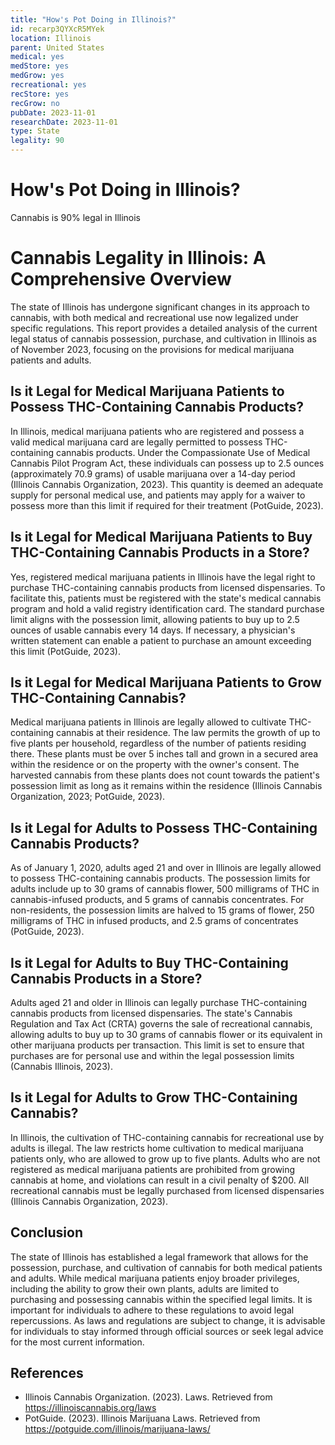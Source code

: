 ```yaml
---
title: "How's Pot Doing in Illinois?"
id: recarp3QYXcR5MYek
location: Illinois
parent: United States
medical: yes
medStore: yes
medGrow: yes
recreational: yes
recStore: yes
recGrow: no
pubDate: 2023-11-01
researchDate: 2023-11-01
type: State
legality: 90
---
```


# How's Pot Doing in Illinois?

<p class="howsit">Cannabis is 90% legal in Illinois</p>

# Cannabis Legality in Illinois: A Comprehensive Overview

The state of Illinois has undergone significant changes in its approach to cannabis, with both medical and recreational use now legalized under specific regulations. This report provides a detailed analysis of the current legal status of cannabis possession, purchase, and cultivation in Illinois as of November 2023, focusing on the provisions for medical marijuana patients and adults.

## Is it Legal for Medical Marijuana Patients to Possess THC-Containing Cannabis Products?

In Illinois, medical marijuana patients who are registered and possess a valid medical marijuana card are legally permitted to possess THC-containing cannabis products. Under the Compassionate Use of Medical Cannabis Pilot Program Act, these individuals can possess up to 2.5 ounces (approximately 70.9 grams) of usable marijuana over a 14-day period (Illinois Cannabis Organization, 2023). This quantity is deemed an adequate supply for personal medical use, and patients may apply for a waiver to possess more than this limit if required for their treatment (PotGuide, 2023).

## Is it Legal for Medical Marijuana Patients to Buy THC-Containing Cannabis Products in a Store?

Yes, registered medical marijuana patients in Illinois have the legal right to purchase THC-containing cannabis products from licensed dispensaries. To facilitate this, patients must be registered with the state's medical cannabis program and hold a valid registry identification card. The standard purchase limit aligns with the possession limit, allowing patients to buy up to 2.5 ounces of usable cannabis every 14 days. If necessary, a physician's written statement can enable a patient to purchase an amount exceeding this limit (PotGuide, 2023).

## Is it Legal for Medical Marijuana Patients to Grow THC-Containing Cannabis?

Medical marijuana patients in Illinois are legally allowed to cultivate THC-containing cannabis at their residence. The law permits the growth of up to five plants per household, regardless of the number of patients residing there. These plants must be over 5 inches tall and grown in a secured area within the residence or on the property with the owner's consent. The harvested cannabis from these plants does not count towards the patient's possession limit as long as it remains within the residence (Illinois Cannabis Organization, 2023; PotGuide, 2023).

## Is it Legal for Adults to Possess THC-Containing Cannabis Products?

As of January 1, 2020, adults aged 21 and over in Illinois are legally allowed to possess THC-containing cannabis products. The possession limits for adults include up to 30 grams of cannabis flower, 500 milligrams of THC in cannabis-infused products, and 5 grams of cannabis concentrates. For non-residents, the possession limits are halved to 15 grams of flower, 250 milligrams of THC in infused products, and 2.5 grams of concentrates (PotGuide, 2023).

## Is it Legal for Adults to Buy THC-Containing Cannabis Products in a Store?

Adults aged 21 and older in Illinois can legally purchase THC-containing cannabis products from licensed dispensaries. The state's Cannabis Regulation and Tax Act (CRTA) governs the sale of recreational cannabis, allowing adults to buy up to 30 grams of cannabis flower or its equivalent in other marijuana products per transaction. This limit is set to ensure that purchases are for personal use and within the legal possession limits (Cannabis Illinois, 2023).

## Is it Legal for Adults to Grow THC-Containing Cannabis?

In Illinois, the cultivation of THC-containing cannabis for recreational use by adults is illegal. The law restricts home cultivation to medical marijuana patients only, who are allowed to grow up to five plants. Adults who are not registered as medical marijuana patients are prohibited from growing cannabis at home, and violations can result in a civil penalty of $200. All recreational cannabis must be legally purchased from licensed dispensaries (Illinois Cannabis Organization, 2023).

## Conclusion

The state of Illinois has established a legal framework that allows for the possession, purchase, and cultivation of cannabis for both medical patients and adults. While medical marijuana patients enjoy broader privileges, including the ability to grow their own plants, adults are limited to purchasing and possessing cannabis within the specified legal limits. It is important for individuals to adhere to these regulations to avoid legal repercussions. As laws and regulations are subject to change, it is advisable for individuals to stay informed through official sources or seek legal advice for the most current information.

## References

- Illinois Cannabis Organization. (2023). Laws. Retrieved from https://illinoiscannabis.org/laws
- PotGuide. (2023). Illinois Marijuana Laws. Retrieved from https://potguide.com/illinois/marijuana-laws/
